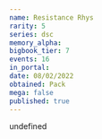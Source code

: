 ```yaml
---
name: Resistance Rhys
rarity: 5
series: dsc
memory_alpha:
bigbook_tier: 7
events: 16
in_portal:
date: 08/02/2022
obtained: Pack
mega: false
published: true
---
```


undefined
